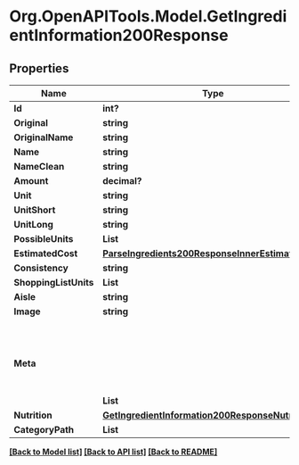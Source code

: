 # Org.OpenAPITools.Model.GetIngredientInformation200Response

## Properties

Name | Type | Description | Notes
------------ | ------------- | ------------- | -------------
**Id** | **int?** |  | 
**Original** | **string** |  | 
**OriginalName** | **string** |  | 
**Name** | **string** |  | 
**NameClean** | **string** |  | 
**Amount** | **decimal?** |  | 
**Unit** | **string** |  | 
**UnitShort** | **string** |  | 
**UnitLong** | **string** |  | 
**PossibleUnits** | **List<string>** |  | 
**EstimatedCost** | [**ParseIngredients200ResponseInnerEstimatedCost**](ParseIngredients200ResponseInnerEstimatedCost.md) |  | 
**Consistency** | **string** |  | 
**ShoppingListUnits** | **List<string>** |  | 
**Aisle** | **string** |  | 
**Image** | **string** |  | 
**Meta** | **List<Object>** |  | 
**Nutrition** | [**GetIngredientInformation200ResponseNutrition**](GetIngredientInformation200ResponseNutrition.md) |  | 
**CategoryPath** | **List<string>** |  | 

[[Back to Model list]](../README.md#documentation-for-models) [[Back to API list]](../README.md#documentation-for-api-endpoints) [[Back to README]](../README.md)

